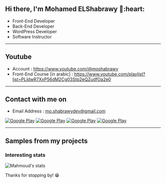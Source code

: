 
<h2> Hi there, I'm Mohamed ELShabrawy 👋:heart: </h2>

- Front-End Developer
- Back-End Developer
- WordPress Developer
- Software Instructor
<!-- - More than 2k student around the world -->
<hr>

<!--
<div align="center">
	<img src="https://s10.gifyu.com/images/ezgif.com-gif-maker1ba4f6e6b425ad6c.gif">
</div>
-->

<h2> Youtube </h2>

- Account : https://www.youtube.com/@moshabrawy
- Front-End Course [in arabic] : https://www.youtube.com/playlist?list=PLldwR7XxP56dM2Cg03Stp2eQZudfOa2e0
<hr>

<h2> Contact with me on </h2>

<!-- <p><a href="https://github.com/thmsgbrt" target="_blank"><img alt="Github2" src="https://img.shields.io/badge/GitHub-%2312100E.svg?&style=for-the-badge&logo=Github&logoColor=white" /></a> -->

<!-- - business email : abdullah@mansouracademy.net -->
- Email Address : mo.shabrawydev@gmail.com

<p><a href="http://Wa.me/201014018375" target="_blank"><img alt="Google Play" src="https://img.shields.io/badge/whatsapp-128C7E.svg?style=for-the-badge&logo=whatsapp&logoColor=white" /></a> <a href="https://www.facebook.com/Mo7amedELShabrawy" target="_blank"><img alt="Google Play" src="https://img.shields.io/badge/Facebook-4267B2.svg?style=for-the-badge&logo=facebook&logoColor=white" /></a> <a href="https://www.linkedin.com/in/moshabrawy" target="_blank"><img alt="Google Play" src="https://img.shields.io/badge/linkedin-0077b5.svg?style=for-the-badge&logo=linkedin&logoColor=white" /></a> <a href="https://www.youtube.com/@moshabrawy" target="_blank"><img alt="Google Play" src="https://img.shields.io/badge/youtube-FF0000.svg?style=for-the-badge&logo=youtube&logoColor=white" /></a><p>

<!--  <a href="https://www.instagram.com/abdullahmanss" target="_blank"><img alt="Google Play" src="https://img.shields.io/badge/instagram-cd486b.svg?style=for-the-badge&logo=instagram&logoColor=white" /></a> -->
<hr>

<h2> Samples from my projects </h2>
<!--
### Jameel
Jameel (Salon at Home and Beauty Services) helps you discover the best beauty professionals near your home who will come at your doorstep to pamper you. Just download our app, pick a beauty service, date, time & location to book. A mobile beauty therapist will arrive at a time and place that suits you ready to deliver your chosen treatment using premium products & equipment. Our team of professional beauty therapists are trade-tested and fully vetted, with years of professional experience, so you can sit back and relax knowing you're in the best hands.
<p><a href="https://play.google.com/store/apps/details?id=jameel.dmcc.client" target="_blank"><img alt="Google Play" src="https://img.shields.io/badge/Get%20it%20on%20google%20play-blue.svg?style=for-the-badge&logo=google-play" /></a> <a href="https://apps.apple.com/us/app/jameel-salon-at-home/id1586524531" target="_blank"><img alt="App Store" src="https://img.shields.io/badge/Get%20it%20on%20app%20store-black.svg?style=for-the-badge&logo=app-store&logoColor=white" /></a><p>

<hr>


### Otlaat
When you are ready to travel, the Otalat App is your best tool  for finding and booking the very best deals on any kind of accommodation, anywhere in the world. Download the app now and enjoy discounts and other exclusive offers

Book in more than 900,000 hotels and apartments at the lowest price in more than 200 countries.
<p><a href="https://play.google.com/store/apps/details?id=hotels.otlaat.com" target="_blank"><img alt="Google Play" src="https://img.shields.io/badge/Get%20it%20on%20google%20play-blue.svg?style=for-the-badge&logo=google-play" /></a> <a href="https://apps.apple.com/us/app/%D8%B9%D8%B7%D9%84%D8%A7%D8%AA/id1579487881" target="_blank"><img alt="App Store" src="https://img.shields.io/badge/Get%20it%20on%20app%20store-black.svg?style=for-the-badge&logo=app-store&logoColor=white" /></a><p>

<hr>
-->

### Interesting stats

![Mahmoud's stats](https://github-readme-stats.vercel.app/api?username=moshabrawy&show_icons=true)

Thanks for stopping by! 😁
